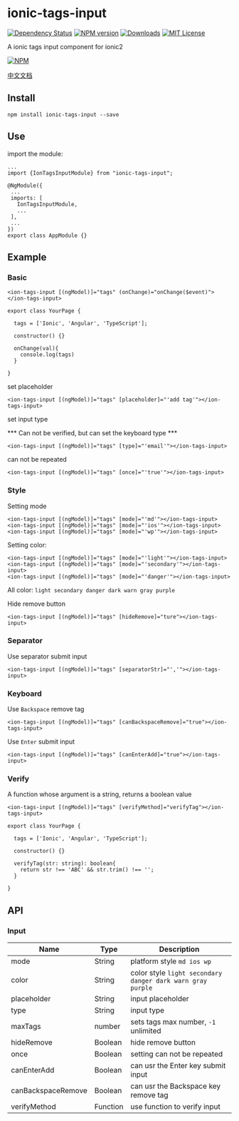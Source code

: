 # ionic-tags-input

[![Dependency Status](https://david-dm.org/HsuanXyz/ionic-tags-input.svg)](https://david-dm.org/HsuanXyz/ionic-tags-input)
[![NPM version][npm-image]][npm-url] [![Downloads][downloads-image]][downloads-url] [![MIT License][license-image]][license-url]

A ionic tags input component for ionic2

[![NPM](https://nodei.co/npm/ionic-tags-input.png?downloads=true&stars=true)](https://nodei.co/npm/ionic-tags-input/)

[中文文档](https://github.com/HsuanXyz/ionic-tags-input/blob/master/README-CN.md)

## Install

`npm install ionic-tags-input --save`

## Use
 import the module:

 ```
 ...
 import {IonTagsInputModule} from "ionic-tags-input";

@NgModule({
  ...
  imports: [
    IonTagsInputModule,
    ...
  ],
  ...
})
export class AppModule {}

 ```

## Example

### Basic

```
<ion-tags-input [(ngModel)]="tags" (onChange)="onChange($event)"></ion-tags-input>
```

```
export class YourPage {

  tags = ['Ionic', 'Angular', 'TypeScript'];

  constructor() {}

  onChange(val){
    console.log(tags)
  }

}
```

set placeholder

```
<ion-tags-input [(ngModel)]="tags" [placeholder]="'add tag'"></ion-tags-input>
```

set input type

*** Can not be verified, but can set the keyboard type ***

```
<ion-tags-input [(ngModel)]="tags" [type]="'email'"></ion-tags-input>
```

can not be repeated

```
<ion-tags-input [(ngModel)]="tags" [once]="'true'"></ion-tags-input>
```

### Style

Setting mode

```
<ion-tags-input [(ngModel)]="tags" [mode]="'md'"></ion-tags-input>
<ion-tags-input [(ngModel)]="tags" [mode]="'ios'"></ion-tags-input>
<ion-tags-input [(ngModel)]="tags" [mode]="'wp'"></ion-tags-input>
```

Setting color:

```
<ion-tags-input [(ngModel)]="tags" [mode]="'light'"></ion-tags-input>
<ion-tags-input [(ngModel)]="tags" [mode]="'secondary'"></ion-tags-input>
<ion-tags-input [(ngModel)]="tags" [mode]="'danger'"></ion-tags-input>
```
All color: `light secondary danger dark warn gray purple`

Hide remove button

```
<ion-tags-input [(ngModel)]="tags" [hideRemove]="ture"></ion-tags-input>
```

### Separator

Use separator submit input
```
<ion-tags-input [(ngModel)]="tags" [separatorStr]="','"></ion-tags-input>
```

### Keyboard

Use `Backspace` remove tag

```
<ion-tags-input [(ngModel)]="tags" [canBackspaceRemove]="true"></ion-tags-input>
```

Use `Enter` submit input

```
<ion-tags-input [(ngModel)]="tags" [canEnterAdd]="true"></ion-tags-input>
```

### Verify

A function whose argument is a string, returns a boolean value

```
<ion-tags-input [(ngModel)]="tags" [verifyMethod]="verifyTag"></ion-tags-input>
```

```
export class YourPage {

  tags = ['Ionic', 'Angular', 'TypeScript'];

  constructor() {}

  verifyTag(str: string): boolean{
    return str !== 'ABC' && str.trim() !== '';
  }

}
```

## API
### Input
| Name            | Type          | Description |
| --------------- | ------------- | ----------- |
| mode            | String        | platform style `md ios wp`     |
| color           | String        | color style `light secondary danger dark warn gray purple`   |
| placeholder     | String        | input placeholder |
| type            | String        | input type    |
| maxTags         | number        | sets tags max number, `-1` unlimited |
| hideRemove      | Boolean       | hide remove button   |
| once            | Boolean       | setting can not be repeated  |
| canEnterAdd     | Boolean       | can usr the Enter key submit input |
| canBackspaceRemove | Boolean    | can usr the Backspace key remove tag |
| verifyMethod    | Function      | use function to verify input|

[npm-url]: https://www.npmjs.com/package/ionic-tags-input
[npm-image]: https://img.shields.io/npm/v/ionic-tags-input.svg

[downloads-image]: https://img.shields.io/npm/dm/ionic-tags-input.svg
[downloads-url]: http://badge.fury.io/js/ionic-tags-input

[license-image]: http://img.shields.io/badge/license-MIT-blue.svg?style=flat
[license-url]: LICENSE
